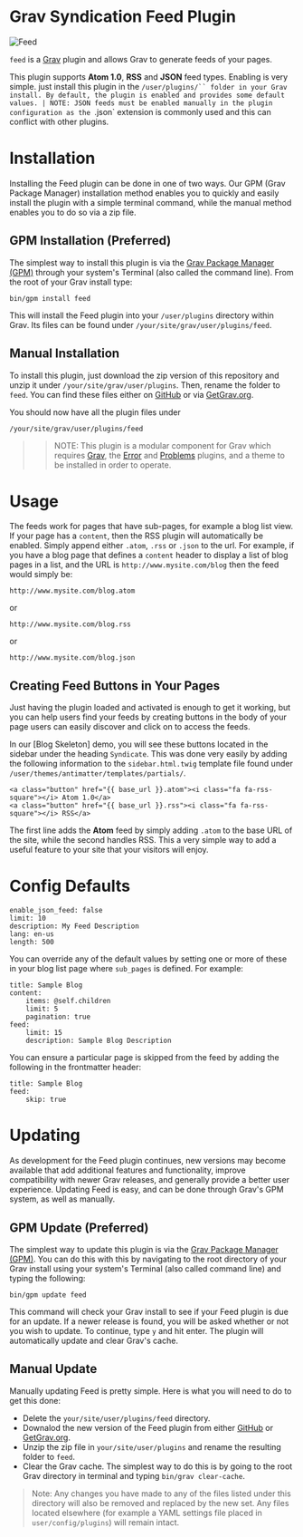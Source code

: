 # Grav Syndication Feed Plugin

![Feed](assets/readme_1.png)

`feed` is a [Grav](http://github.com/getgrav/grav) plugin and allows Grav to generate feeds of your pages.

This plugin supports __Atom 1.0__, __RSS__ and __JSON__ feed types. Enabling is very simple. just install this plugin in the `/user/plugins/`` folder in your Grav install. By default, the plugin is enabled and provides some default values.
| NOTE: JSON feeds must be enabled manually in the plugin configuration as the `.json` extension is commonly used and this can conflict with other plugins.

# Installation

Installing the Feed plugin can be done in one of two ways. Our GPM (Grav Package Manager) installation method enables you to quickly and easily install the plugin with a simple terminal command, while the manual method enables you to do so via a zip file. 

## GPM Installation (Preferred)

The simplest way to install this plugin is via the [Grav Package Manager (GPM)](http://learn.getgrav.org/advanced/grav-gpm) through your system's Terminal (also called the command line).  From the root of your Grav install type:

    bin/gpm install feed

This will install the Feed plugin into your `/user/plugins` directory within Grav. Its files can be found under `/your/site/grav/user/plugins/feed`.

## Manual Installation

To install this plugin, just download the zip version of this repository and unzip it under `/your/site/grav/user/plugins`. Then, rename the folder to `feed`. You can find these files either on [GitHub](https://github.com/getgrav/grav-plugin-feed) or via [GetGrav.org](http://getgrav.org/downloads/plugins#extras).

You should now have all the plugin files under

    /your/site/grav/user/plugins/feed

>> NOTE: This plugin is a modular component for Grav which requires [Grav](http://github.com/getgrav/grav), the [Error](https://github.com/getgrav/grav-plugin-error) and [Problems](https://github.com/getgrav/grav-plugin-problems) plugins, and a theme to be installed in order to operate.

# Usage

The feeds work for pages that have sub-pages, for example a blog list view. If your page has a `content`, then the RSS plugin will automatically be enabled. Simply append either `.atom`, `.rss` or `.json` to the url.  For example, if you have a blog page that defines a `content` header to display a list of blog pages in a list, and the URL is `http://www.mysite.com/blog` then the feed would simply be:

```
http://www.mysite.com/blog.atom
```

or

```
http://www.mysite.com/blog.rss
```

or

```
http://www.mysite.com/blog.json
```
## Creating Feed Buttons in Your Pages

Just having the plugin loaded and activated is enough to get it working, but you can help users find your feeds by creating buttons in the body of your page users can easily discover and click on to access the feeds.

In our [Blog Skeleton] demo, you will see these buttons located in the sidebar under the heading `Syndicate`. This was done very easily by adding the following information to the `sidebar.html.twig` template file found under `/user/themes/antimatter/templates/partials/`.

```
<a class="button" href="{{ base_url }}.atom"><i class="fa fa-rss-square"></i> Atom 1.0</a>
<a class="button" href="{{ base_url }}.rss"><i class="fa fa-rss-square"></i> RSS</a>
```

The first line adds the **Atom** feed by simply adding `.atom` to the base URL of the site, while the second handles RSS. This a very simple way to add a useful feature to your site that your visitors will enjoy.

# Config Defaults

```
enable_json_feed: false
limit: 10
description: My Feed Description
lang: en-us
length: 500
```

You can override any of the default values by setting one or more of these in your blog list page where `sub_pages` is defined. For example:

```
title: Sample Blog
content:
    items: @self.children
    limit: 5
    pagination: true
feed:
    limit: 15
    description: Sample Blog Description
```

You can ensure a particular page is skipped from the feed by adding the following in the frontmatter header:

```
title: Sample Blog
feed:
    skip: true
```

# Updating

As development for the Feed plugin continues, new versions may become available that add additional features and functionality, improve compatibility with newer Grav releases, and generally provide a better user experience. Updating Feed is easy, and can be done through Grav's GPM system, as well as manually.

## GPM Update (Preferred)

The simplest way to update this plugin is via the [Grav Package Manager (GPM)](http://learn.getgrav.org/advanced/grav-gpm). You can do this with this by navigating to the root directory of your Grav install using your system's Terminal (also called command line) and typing the following:

    bin/gpm update feed

This command will check your Grav install to see if your Feed plugin is due for an update. If a newer release is found, you will be asked whether or not you wish to update. To continue, type `y` and hit enter. The plugin will automatically update and clear Grav's cache.

## Manual Update

Manually updating Feed is pretty simple. Here is what you will need to do to get this done:

* Delete the `your/site/user/plugins/feed` directory.
* Downalod the new version of the Feed plugin from either [GitHub](https://github.com/getgrav/grav-plugin-feed) or [GetGrav.org](http://getgrav.org/downloads/plugins#extras).
* Unzip the zip file in `your/site/user/plugins` and rename the resulting folder to `feed`.
* Clear the Grav cache. The simplest way to do this is by going to the root Grav directory in terminal and typing `bin/grav clear-cache`.

> Note: Any changes you have made to any of the files listed under this directory will also be removed and replaced by the new set. Any files located elsewhere (for example a YAML settings file placed in `user/config/plugins`) will remain intact.

